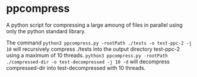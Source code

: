# ppcompress
A python script for compressing a large amoung of files in parallel using only the python standard library.

The command `python3 ppcompress.py -rootPath ./tests -o test-ppc-2 -j 10` will recursively compress ./tests into the output directory test-ppc-2 using a maximum of 10 threads. `python3 ppcompress.py -rootPath ./compressed-dir -o test-decompressed -j 10 -d` will decompress compressed-dir into test-decompressed with 10 threads.
